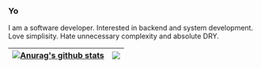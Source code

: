 ### Yo
I am a software developer. Interested in backend and system development. Love simplisity. Hate unnecessary complexity and absolute DRY.

<!--
**tymbaca/tymbaca** is a ✨ _special_ ✨ repository because its `README.md` (this file) appears on your GitHub~3~ profile^2^.

Here are some ideas to get you started:

- 🔭 I’m currently working on ...
- 🌱 I’m currently learning ...
- 👯 I’m looking to collaborate on ...
- 🤔 I’m looking for help with ...
- 💬 Ask me about ...
- 📫 How to reach me: ...
- 😄 Pronouns: ...
- ⚡ Fun fact: ...
-->
| <a href="https://github.com/anuraghazra/github-readme-stats"><img align="center" src="https://github-readme-stats.vercel.app/api?username=tymbaca&show_icons=true&include_all_commits=true&theme=dark&hide_border=true" alt="Anurag's github stats" /></a> | <a href="https://github.com/anuraghazra/github-readme-stats"><img align="center" src="https://github-readme-stats.vercel.app/api/top-langs/?username=tymbaca&layout=compact&theme=dark&hide_border=true" /></a> |
| ------------- | ------------- |
